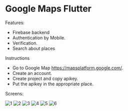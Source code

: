 # Google Maps Flutter

Features:
- Firebase backend
- Authentication by Mobile.
- Verification.
- Search about places

Instructions
- Go to Google Map https://mapsplatform.google.com/.
- Create an account.
- Create project and copy apikey.
- Put the apikey in the appropriate place.

Screens:


![1](https://user-images.githubusercontent.com/94745074/177019991-aacb0cab-a8bf-4445-a02e-5bd70efb539e.jpeg)
![2](https://user-images.githubusercontent.com/94745074/177019992-393cd872-52ac-45be-a38a-5f83872e0818.jpeg)
![3](https://user-images.githubusercontent.com/94745074/177019993-d09297ee-5016-4d01-a47f-7b265a09e9e0.jpeg)
![4](https://user-images.githubusercontent.com/94745074/177019994-4e07b251-f379-4b9b-8089-9c321ba8105f.jpeg)
![5](https://user-images.githubusercontent.com/94745074/177019996-6f107b02-162f-4f58-9aea-93d89c9aff5a.jpeg)
![6](https://user-images.githubusercontent.com/94745074/177019997-efd48bdb-d902-447a-832b-34bfb11ad47d.jpeg)
